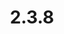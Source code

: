---
title: "2.3.8"
ARenderVersion: 3.1.11-2
ReleaseDate: 09/11/2018
FixVersion: 7
FixDate: 21/03/2019
StartPage: release-notes
---